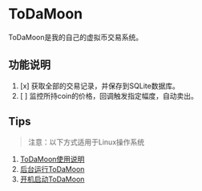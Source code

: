 # ToDaMoon
ToDaMoon是我的自己的虚拟币交易系统。

## 功能说明
1. [x] 获取全部的交易记录，并保存到SQLite数据库。
1. [ ] 监控所持coin的价格，回调触发指定幅度，自动卖出。

## Tips
>注意：以下方式适用于Linux操作系统
1. [ToDaMoon使用说明](./Tips/How-to-use-ToDaMoon.md)
1. [后台运行ToDaMoon](./Tips/Run-TDM-in-Background.md)
1. [开机启动ToDaMoon](./Tips/Run-TDM-at-Startup.md)